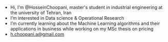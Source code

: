 -  Hi, I’m @HosseinChoopani, master's student in industrial engineering at the university of Tehran, Iran
-  I’m interested in Data science & Operational Research 
-  I’m currently learning about the Machine Learning algorithms and their applications in business while working on my MSc thesis on pricing
-  h.choopani.a@gmail.com

<!---
HosseinChoopani/HosseinChoopani is a ✨ special ✨ repository because its `README.md` (this file) appears on your GitHub profile.
You can click the Preview link to take a look at your changes.
--->
